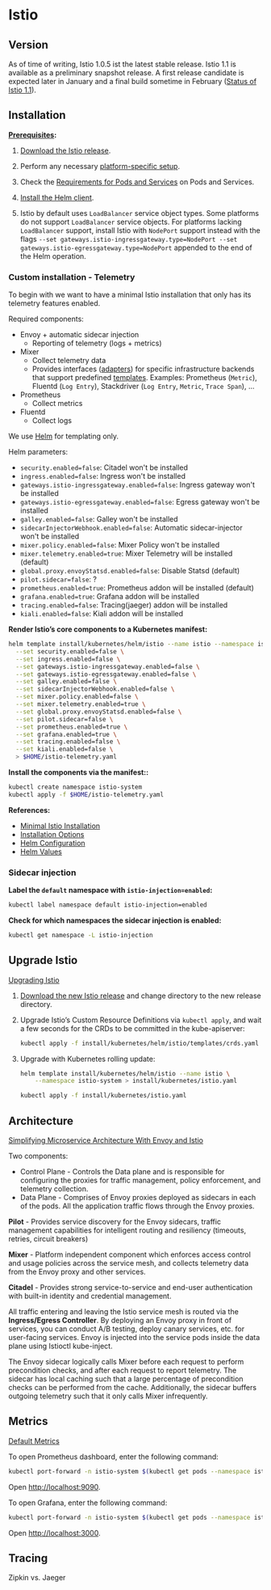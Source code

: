 # Istio

## Version

As of time of writing, Istio 1.0.5 ist the latest stable release.
Istio 1.1 is available as a preliminary snapshot release. A first release candidate is expected later in January and a final build sometime in February ([Status of Istio 1.1](https://discuss.istio.io/t/status-of-istio-1-1/33)).

## Installation

**[Prerequisites](https://preliminary.istio.io/docs/setup/kubernetes/helm-install/#prerequisites):**

1. [Download the Istio release](/docs/setup/kubernetes/download-release/).

2. Perform any necessary [platform-specific setup](/docs/setup/kubernetes/platform-setup/).

3. Check the [Requirements for Pods and Services](/docs/setup/kubernetes/spec-requirements/) on Pods and Services.

4. [Install the Helm client](https://docs.helm.sh/using_helm/).

5. Istio by default uses `LoadBalancer` service object types.  Some platforms do not support `LoadBalancer`
   service objects.  For platforms lacking `LoadBalancer` support, install Istio with `NodePort` support
   instead with the flags `--set gateways.istio-ingressgateway.type=NodePort --set gateways.istio-egressgateway.type=NodePort`
   appended to the end of the Helm operation.


### Custom installation - Telemetry

To begin with we want to have a minimal Istio installation that only has its telemetry features enabled.

Required components:
* Envoy + automatic sidecar injection
  * Reporting of telemetry (logs + metrics)
* Mixer
  * Collect telemetry data
  * Provides interfaces ([adapters](https://istio.io/docs/reference/config/policy-and-telemetry/adapters/)) for specific infrastructure backends that support predefined [templates](https://istio.io/docs/reference/config/policy-and-telemetry/templates/).
    Examples: Prometheus (`Metric`), Fluentd (`Log Entry`), Stackdriver (`Log Entry`, `Metric`, `Trace Span`), ...
* Prometheus
  * Collect metrics
* Fluentd
  * Collect logs

We use [Helm](./helm.md) for templating only.

Helm parameters:
* `security.enabled=false`: Citadel won't be installed
* `ingress.enabled=false`: Ingress won't be installed
* `gateways.istio-ingressgateway.enabled=false`: Ingress gateway won't be installed
* `gateways.istio-egressgateway.enabled=false`: Egress gateway won't be installed
* `galley.enabled=false`: Galley won't be installed
* `sidecarInjectorWebhook.enabled=false`: Automatic sidecar-injector won't be installed
* `mixer.policy.enabled=false`: Mixer Policy won't be installed
* `mixer.telemetry.enabled=true`: Mixer Telemetry will be installed (default)
* `global.proxy.envoyStatsd.enabled=false`: Disable Statsd (default)
* `pilot.sidecar=false`: ?
* `prometheus.enabled=true`: Prometheus addon will be installed (default)
* `grafana.enabled=true`: Grafana addon will be installed
* `tracing.enabled=false`: Tracing(jaeger) addon will be installed
* `kiali.enabled=false`: Kiali addon will be installed


**Render Istio’s core components to a Kubernetes manifest:**
```bash
helm template install/kubernetes/helm/istio --name istio --namespace istio-system \
  --set security.enabled=false \
  --set ingress.enabled=false \
  --set gateways.istio-ingressgateway.enabled=false \
  --set gateways.istio-egressgateway.enabled=false \
  --set galley.enabled=false \
  --set sidecarInjectorWebhook.enabled=false \
  --set mixer.policy.enabled=false \
  --set mixer.telemetry.enabled=true \
  --set global.proxy.envoyStatsd.enabled=false \
  --set pilot.sidecar=false \
  --set prometheus.enabled=true \
  --set grafana.enabled=true \
  --set tracing.enabled=false \
  --set kiali.enabled=false \
  > $HOME/istio-telemetry.yaml
```

**Install the components via the manifest::**
```bash
kubectl create namespace istio-system
kubectl apply -f $HOME/istio-telemetry.yaml
```

**References:**
* [Minimal Istio Installation](https://istio.io/docs/setup/kubernetes/minimal-install/)
* [Installation Options](https://istio.io/docs/reference/config/installation-options/)
* [Helm Configuration](https://github.com/istio/istio/blob/master/install/kubernetes/helm/istio/README.md#configuration)
* [Helm Values](https://github.com/istio/istio/blob/master/install/kubernetes/helm/istio/values.yaml)

### Sidecar injection

**Label the `default` namespace with `istio-injection=enabled`:**
```bash
kubectl label namespace default istio-injection=enabled
```

**Check for which namespaces the sidecar injection is enabled:**
```bash
kubectl get namespace -L istio-injection
```

## Upgrade Istio

[Upgrading Istio](https://istio.io/docs/setup/kubernetes/upgrading-istio/)

1. [Download the new Istio release](https://github.com/istio/istio/releases) and change directory to the new release directory.

2. Upgrade Istio’s Custom Resource Definitions via `kubectl apply`, and wait a few seconds for the CRDs to be committed in the kube-apiserver:
   ```bash
   kubectl apply -f install/kubernetes/helm/istio/templates/crds.yaml
   ```

3. Upgrade with Kubernetes rolling update:
   ```bash
   helm template install/kubernetes/helm/istio --name istio \
       --namespace istio-system > install/kubernetes/istio.yaml

   kubectl apply -f install/kubernetes/istio.yaml
   ```

## Architecture

[Simplifying Microservice Architecture With Envoy and Istio](https://dzone.com/articles/simplifying-microservice-architecture-with-envoy-a)

Two components:
* Control Plane - Controls the Data plane and is responsible for configuring the proxies for traffic management, policy enforcement, and telemetry collection.
* Data Plane - Comprises of Envoy proxies deployed as sidecars in each of the pods. All the application traffic flows through the Envoy proxies.

**Pilot** - Provides service discovery for the Envoy sidecars, traffic management capabilities for intelligent routing and resiliency (timeouts, retries, circuit breakers)

**Mixer** - Platform independent component which enforces access control and usage policies across the service mesh, and collects telemetry data from the Envoy proxy and other services.

**Citadel** - Provides strong service-to-service and end-user authentication with built-in identity and credential management.

All traffic entering and leaving the Istio service mesh is routed via the **Ingress/Egress Controller**. By deploying an Envoy proxy in front of services, you can conduct A/B testing, deploy canary services, etc. for user-facing services. Envoy is injected into the service pods inside the data plane using Istioctl kube-inject.

The Envoy sidecar logically calls Mixer before each request to perform precondition checks, and after each request to report telemetry. The sidecar has local caching such that a large percentage of precondition checks can be performed from the cache. Additionally, the sidecar buffers outgoing telemetry such that it only calls Mixer infrequently.

## Metrics

[Default Metrics](https://istio.io/docs/reference/config/policy-and-telemetry/metrics/)

To open Prometheus dashboard, enter the following command:
```bash
kubectl port-forward -n istio-system $(kubectl get pods --namespace istio-system --selector=app=prometheus --output=jsonpath="{.items..metadata.name}") 9090
```

Open [http://localhost:9090](http://localhost:9090).


To open Grafana, enter the following command:
```bash
kubectl port-forward -n istio-system $(kubectl get pods --namespace istio-system --selector=app=grafana --output=jsonpath="{.items..metadata.name}") 3000
```

Open [http://localhost:3000](http://localhost:3000).

## Tracing

Zipkin vs. Jaeger
